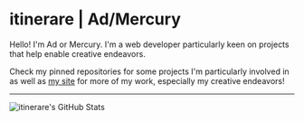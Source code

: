 # itinerare | Ad/Mercury

Hello! I'm Ad or Mercury. I'm a web developer particularly keen on projects that help enable creative endeavors.

Check my pinned repositories for some projects I'm particularly involved in as well as [my site](https://itinerare.net) for more of my work, especially my creative endeavors!

---

![itinerare's GitHub Stats](https://github-readme-stats.vercel.app/api?username=itinerare&theme=nord&show_icons=true&count_private=true)